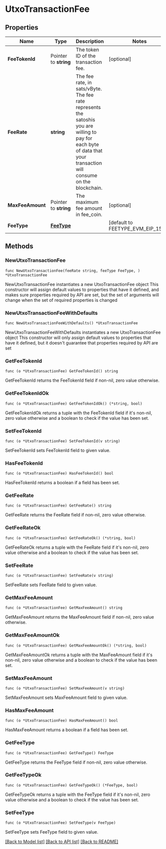 # UtxoTransactionFee

## Properties

Name | Type | Description | Notes
------------ | ------------- | ------------- | -------------
**FeeTokenId** | Pointer to **string** | The token ID of the transaction fee. | [optional] 
**FeeRate** | **string** | The fee rate, in sats/vByte. The fee rate represents the satoshis you are willing to pay for each byte of data that your transaction will consume on the blockchain. | 
**MaxFeeAmount** | Pointer to **string** | The maximum fee amount in fee_coin. | [optional] 
**FeeType** | [**FeeType**](FeeType.md) |  | [default to FEETYPE_EVM_EIP_1559]

## Methods

### NewUtxoTransactionFee

`func NewUtxoTransactionFee(feeRate string, feeType FeeType, ) *UtxoTransactionFee`

NewUtxoTransactionFee instantiates a new UtxoTransactionFee object
This constructor will assign default values to properties that have it defined,
and makes sure properties required by API are set, but the set of arguments
will change when the set of required properties is changed

### NewUtxoTransactionFeeWithDefaults

`func NewUtxoTransactionFeeWithDefaults() *UtxoTransactionFee`

NewUtxoTransactionFeeWithDefaults instantiates a new UtxoTransactionFee object
This constructor will only assign default values to properties that have it defined,
but it doesn't guarantee that properties required by API are set

### GetFeeTokenId

`func (o *UtxoTransactionFee) GetFeeTokenId() string`

GetFeeTokenId returns the FeeTokenId field if non-nil, zero value otherwise.

### GetFeeTokenIdOk

`func (o *UtxoTransactionFee) GetFeeTokenIdOk() (*string, bool)`

GetFeeTokenIdOk returns a tuple with the FeeTokenId field if it's non-nil, zero value otherwise
and a boolean to check if the value has been set.

### SetFeeTokenId

`func (o *UtxoTransactionFee) SetFeeTokenId(v string)`

SetFeeTokenId sets FeeTokenId field to given value.

### HasFeeTokenId

`func (o *UtxoTransactionFee) HasFeeTokenId() bool`

HasFeeTokenId returns a boolean if a field has been set.

### GetFeeRate

`func (o *UtxoTransactionFee) GetFeeRate() string`

GetFeeRate returns the FeeRate field if non-nil, zero value otherwise.

### GetFeeRateOk

`func (o *UtxoTransactionFee) GetFeeRateOk() (*string, bool)`

GetFeeRateOk returns a tuple with the FeeRate field if it's non-nil, zero value otherwise
and a boolean to check if the value has been set.

### SetFeeRate

`func (o *UtxoTransactionFee) SetFeeRate(v string)`

SetFeeRate sets FeeRate field to given value.


### GetMaxFeeAmount

`func (o *UtxoTransactionFee) GetMaxFeeAmount() string`

GetMaxFeeAmount returns the MaxFeeAmount field if non-nil, zero value otherwise.

### GetMaxFeeAmountOk

`func (o *UtxoTransactionFee) GetMaxFeeAmountOk() (*string, bool)`

GetMaxFeeAmountOk returns a tuple with the MaxFeeAmount field if it's non-nil, zero value otherwise
and a boolean to check if the value has been set.

### SetMaxFeeAmount

`func (o *UtxoTransactionFee) SetMaxFeeAmount(v string)`

SetMaxFeeAmount sets MaxFeeAmount field to given value.

### HasMaxFeeAmount

`func (o *UtxoTransactionFee) HasMaxFeeAmount() bool`

HasMaxFeeAmount returns a boolean if a field has been set.

### GetFeeType

`func (o *UtxoTransactionFee) GetFeeType() FeeType`

GetFeeType returns the FeeType field if non-nil, zero value otherwise.

### GetFeeTypeOk

`func (o *UtxoTransactionFee) GetFeeTypeOk() (*FeeType, bool)`

GetFeeTypeOk returns a tuple with the FeeType field if it's non-nil, zero value otherwise
and a boolean to check if the value has been set.

### SetFeeType

`func (o *UtxoTransactionFee) SetFeeType(v FeeType)`

SetFeeType sets FeeType field to given value.



[[Back to Model list]](../README.md#documentation-for-models) [[Back to API list]](../README.md#documentation-for-api-endpoints) [[Back to README]](../README.md)


